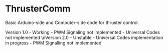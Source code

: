 # ThrusterComm
Basic Arduino-side and Computer-side code for thruster control.

Version 1.0 - Working
            - PWM Signaling not implemented
            - Universal Codes not implemented
\nVersion 2.0 - Unstable
            - Universal Codes implementation in progress
            - PWM Signalling not implemented
      
